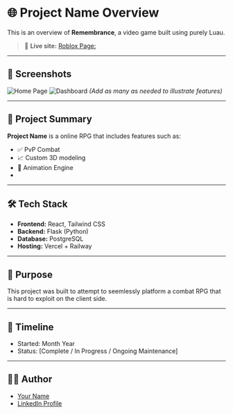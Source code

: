 # 🌐 Project Name Overview

This is an overview of **Remembrance**, a video game built using purely Luau.

> 🚀 **Live site:** [Roblox Page:](https://www.roblox.com/games/131450869711405/)

---

## 📸 Screenshots

![Home Page](screenshots/homepage.png)
![Dashboard](screenshots/dashboard.png)
*(Add as many as needed to illustrate features)*

---

## 📝 Project Summary

**Project Name** is a online RPG that includes features such as:

- ✅ PvP Combat
- 📈 Custom 3D modeling
- 🔐 Animation Engine
- 

---

## 🛠 Tech Stack

- **Frontend:** React, Tailwind CSS
- **Backend:** Flask (Python)
- **Database:** PostgreSQL
- **Hosting:** Vercel + Railway

---

## 🎯 Purpose

This project was built to attempt to seemlessly platform a combat RPG that is hard to exploit on the client side.

---

## 📅 Timeline

- Started: Month Year
- Status: [Complete / In Progress / Ongoing Maintenance]

---

## 🙋‍♂️ Author

- [Your Name](https://github.com/yourusername)
- [LinkedIn Profile](https://linkedin.com/in/your-link)

